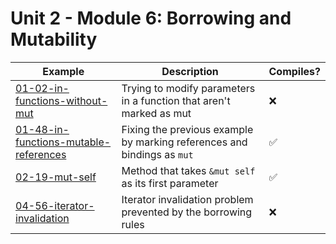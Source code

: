 # Unit 2 - Module 6: Borrowing and Mutability

| Example | Description | Compiles? |
|---------|-------------|-----------|
| [01-02-in-functions-without-mut](01-02-in-functions-without-mut) | Trying to modify parameters in a function that aren't marked as mut | ❌ |
| [01-48-in-functions-mutable-references](01-48-in-functions-mutable-references) | Fixing the previous example by marking references and bindings as `mut` | ✅ |
| [02-19-mut-self](02-19-mut-self) | Method that takes `&mut self` as its first parameter | ✅ |
| [04-56-iterator-invalidation](04-56-iterator-invalidation) | Iterator invalidation problem prevented by the borrowing rules | ❌ |
